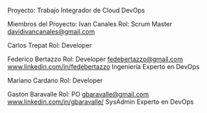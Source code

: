 Proyecto: Trabajo Integrador de Cloud DevOps

Miembros del Proyecto:
Ivan Canales
Rol: Scrum Master
davidivancanales@gmail.com

Carlos Trepat
Rol: Developer

Federico Bertazzo
Rol: Developer
fedebertazzo@gmail.com
www.linkedin.com/in/fedebertazzo
Ingeniería
Experto en DevOps

Mariano Cardano
Rol: Developer

Gaston Baravalle
Rol: PO
gbaravalle@gmail.com
www.linkedin.com/in/gbaravalle/
SysAdmin
Experto en DevOps
